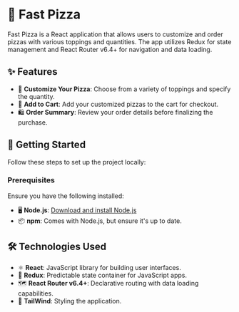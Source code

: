 # 🍕 Fast Pizza

Fast Pizza is a React application that allows users to customize and order pizzas with various toppings and quantities. The app utilizes Redux for state management and React Router v6.4+ for navigation and data loading.

## ✨ Features

- 🍕 **Customize Your Pizza**: Choose from a variety of toppings and specify the quantity.
- 🛒 **Add to Cart**: Add your customized pizzas to the cart for checkout.
- 🛍️ **Order Summary**: Review your order details before finalizing the purchase.

## 🚀 Getting Started

Follow these steps to set up the project locally:

### Prerequisites

Ensure you have the following installed:

- 🖥️ **Node.js**: [Download and install Node.js](https://nodejs.org/)
- 📦 **npm**: Comes with Node.js, but ensure it's up to date.

## 🛠️ Technologies Used

- ⚛️ **React**: JavaScript library for building user interfaces.
- 🔄 **Redux**: Predictable state container for JavaScript apps.
- 🗺️ **React Router v6.4+**: Declarative routing with data loading capabilities.
- 🎨 **TailWind**: Styling the application.



